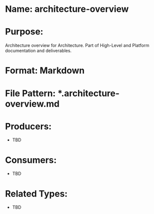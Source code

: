 # Name: architecture-overview

# Purpose:
Architecture overview for Architecture. Part of High-Level and Platform documentation and deliverables.

# Format: Markdown

# File Pattern: *.architecture-overview.md

# Producers:
- TBD

# Consumers:
- TBD

# Related Types:
- TBD
